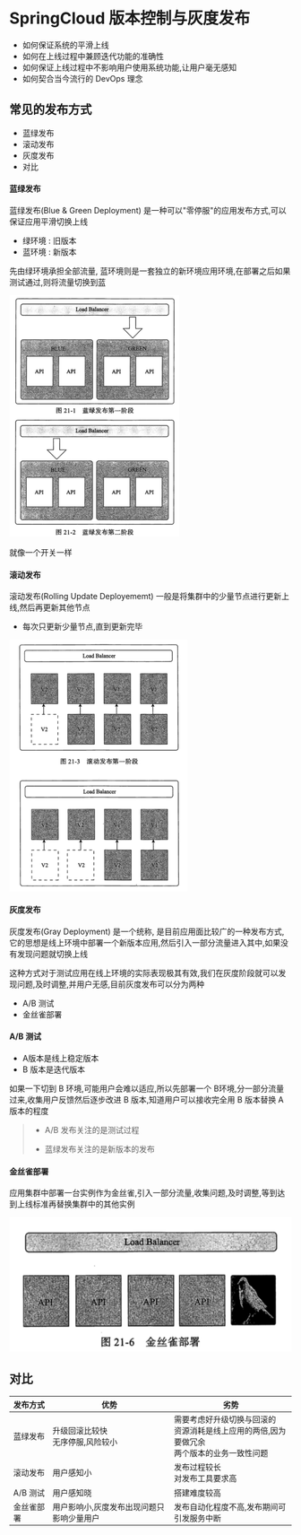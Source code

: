 # SpringCloud 版本控制与灰度发布

- 如何保证系统的平滑上线
- 如何在上线过程中兼顾迭代功能的准确性
- 如何保证上线过程中不影响用户使用系统功能,让用户毫无感知
- 如何契合当今流行的 DevOps 理念

## 常见的发布方式

- 蓝绿发布
- 滚动发布
- 灰度发布
- 对比

#### 蓝绿发布

蓝绿发布(Blue & Green Deployment) 是一种可以"零停服"的应用发布方式,可以保证应用平滑切换上线

- 绿环境 : 旧版本
- 蓝环境 : 新版本

先由绿环境承担全部流量, 蓝环境则是一套独立的新环境应用环境,在部署之后如果测试通过,则将流量切换到蓝

<img src="../../assets/image-20200617175242334.png" alt="image-20200617175242334" style="zoom:50%;" />

就像一个开关一样

#### 滚动发布

滚动发布(Rolling Update Deployememt) 一般是将集群中的少量节点进行更新上线,然后再更新其他节点

- 每次只更新少量节点,直到更新完毕

<img src="../../assets/image-20200617175530524.png" alt="image-20200617175530524" style="zoom:50%;" />

#### 灰度发布

灰度发布(Gray Deployment) 是一个统称, 是目前应用面比较广的一种发布方式,它的思想是线上环境中部署一个新版本应用,然后引入一部分流量进入其中,如果没有发现问题就切换上线

这种方式对于测试应用在线上环境的实际表现极其有效,我们在灰度阶段就可以发现问题,及时调整,并用户无感,目前灰度发布可以分为两种

- A/B 测试
- 金丝雀部署

#### A/B 测试

- A版本是线上稳定版本
- B 版本是迭代版本

如果一下切到 B 环境,可能用户会难以适应,所以先部署一个 B环境,分一部分流量过来,收集用户反馈然后逐步改进 B 版本,知道用户可以接收完全用 B 版本替换 A 版本的程度

> - A/B 发布关注的是测试过程
>
> - 蓝绿发布关注的是新版本的发布

#### 金丝雀部署

应用集群中部署一台实例作为金丝雀,引入一部分流量,收集问题,及时调整,等到达到上线标准再替换集群中的其他实例

![image-20200617180830193](../../assets/image-20200617180830193.png)

## 对比

| 发布方式   | 优势                                      | 劣势                                                         |
| ---------- | ----------------------------------------- | ------------------------------------------------------------ |
| 蓝绿发布   | 升级回滚比较快<br />无序停服,风险较小     | 需要考虑好升级切换与回滚的<br/>资源消耗是线上应用的两倍,因为要做冗余<br/>两个版本的业务一致性问题 |
| 滚动发布   | 用户感知小                                | 发布过程较长<br/>对发布工具要求高                            |
| A/B 测试   | 用户感知晓                                | 搭建难度较高                                                 |
| 金丝雀部署 | 用户影响小,灰度发布出现问题只影响少量用户 | 发布自动化程度不高,发布期间可引发服务中断                    |

